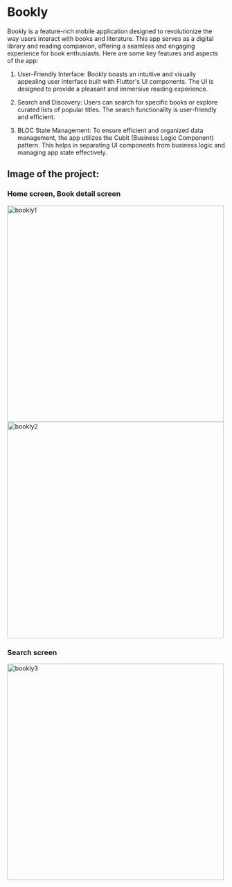 # Bookly

Bookly is a feature-rich mobile application designed to revolutionize the way users interact with books and literature. This app serves as a digital library and reading companion, offering a seamless and engaging experience for book enthusiasts. Here are some key features and aspects of the app:


1.	User-Friendly Interface: Bookly boasts an intuitive and visually appealing user interface built with Flutter's UI components. The UI is designed to provide a pleasant and immersive reading experience.

2.	Search and Discovery: Users can search for specific books or explore curated lists of popular titles. The search functionality is user-friendly and efficient.

3.	BLOC State Management: To ensure efficient and organized data management, the app utilizes the Cubit (Business Logic Component) pattern. This helps in separating UI components from business logic and managing app state effectively.

## Image of the project:

### Home screen, Book detail screen 


<div>
<img src="https://github.com/OmarAly92/bookly/assets/114154073/be2e7af1-7ce4-44c0-beb8-993bd6d171bb" alt="bookly1"  width="500" >
<img src="https://github.com/OmarAly92/bookly/assets/114154073/9b151924-4eee-4b53-8c09-866c6c036a5f" alt="bookly2"  width="500" >
</div>

### Search screen
<img  src="https://github.com/OmarAly92/bookly/assets/114154073/7e599203-dbe9-4c5e-9171-2ef68b71ddfb" alt="bookly3"  width="500"  >

